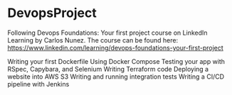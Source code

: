 # DevopsProject

Following Devops Foundations: Your first project course on LinkedIn Learning by Carlos Nunez.
The course can be found here:
https://www.linkedin.com/learning/devops-foundations-your-first-project

Writing your first Dockerfile
Using Docker Compose
Testing your app with RSpec, Capybara, and Selenium
Writing Terraform code
Deploying a website into AWS S3
Writing and running integration tests
Writing a CI/CD pipeline with Jenkins
